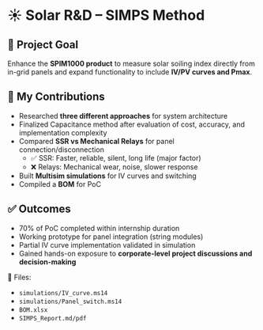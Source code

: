 # ☀️ Solar R&D – SIMPS Method

## 🔹 Project Goal
Enhance the **SPIM1000 product** to measure solar soiling index directly from in-grid panels and expand functionality to include **IV/PV curves and Pmax**.

## 🔹 My Contributions
- Researched **three different approaches** for system architecture  
- Finalized Capacitance method after evaluation of cost, accuracy, and implementation complexity  
- Compared **SSR vs Mechanical Relays** for panel connection/disconnection  
  - ✅ SSR: Faster, reliable, silent, long life (major factor)  
  - ❌ Relays: Mechanical wear, noise, slower response  
- Built **Multisim simulations** for IV curves and switching  
- Compiled a **BOM** for PoC  

## ✅ Outcomes
- 70% of PoC completed within internship duration  
- Working prototype for panel integration (string modules)  
- Partial IV curve implementation validated in simulation  
- Gained hands-on exposure to **corporate-level project discussions and decision-making**  

📂 Files:  
- `simulations/IV_curve.ms14`  
- `simulations/Panel_switch.ms14`  
- `BOM.xlsx`  
- `SIMPS_Report.md/pdf`
